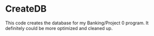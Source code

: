 # CreateDB

This code creates the database for my Banking/Project 0 program. It definitely could be more optimized and cleaned up.
